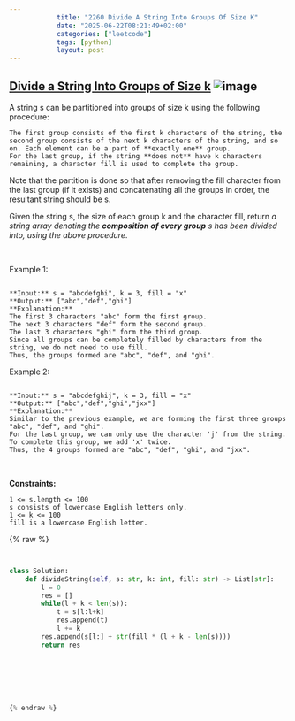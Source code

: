 ```yaml
---
            title: "2260 Divide A String Into Groups Of Size K"
            date: "2025-06-22T08:21:49+02:00"
            categories: ["leetcode"]
            tags: [python]
            layout: post
---
```

            
## [Divide a String Into Groups of Size k](https://leetcode.com/problems/divide-a-string-into-groups-of-size-k) ![image](https://img.shields.io/badge/Difficulty-Easy-brightgreen)

A string s can be partitioned into groups of size k using the following procedure:

	The first group consists of the first k characters of the string, the second group consists of the next k characters of the string, and so on. Each element can be a part of **exactly one** group.
	For the last group, if the string **does not** have k characters remaining, a character fill is used to complete the group.

Note that the partition is done so that after removing the fill character from the last group (if it exists) and concatenating all the groups in order, the resultant string should be s.

Given the string s, the size of each group k and the character fill, return *a string array denoting the **composition of every group** *s* has been divided into, using the above procedure*.

 

Example 1:

```

**Input:** s = "abcdefghi", k = 3, fill = "x"
**Output:** ["abc","def","ghi"]
**Explanation:**
The first 3 characters "abc" form the first group.
The next 3 characters "def" form the second group.
The last 3 characters "ghi" form the third group.
Since all groups can be completely filled by characters from the string, we do not need to use fill.
Thus, the groups formed are "abc", "def", and "ghi".

```

Example 2:

```

**Input:** s = "abcdefghij", k = 3, fill = "x"
**Output:** ["abc","def","ghi","jxx"]
**Explanation:**
Similar to the previous example, we are forming the first three groups "abc", "def", and "ghi".
For the last group, we can only use the character 'j' from the string. To complete this group, we add 'x' twice.
Thus, the 4 groups formed are "abc", "def", "ghi", and "jxx".

```

 

**Constraints:**

	1 <= s.length <= 100
	s consists of lowercase English letters only.
	1 <= k <= 100
	fill is a lowercase English letter.

{% raw %}


```python


class Solution:
    def divideString(self, s: str, k: int, fill: str) -> List[str]:
        l = 0
        res = []
        while(l + k < len(s)):
            t = s[l:l+k]
            res.append(t)
            l += k
        res.append(s[l:] + str(fill * (l + k - len(s))))
        return res




        


{% endraw %}
```
